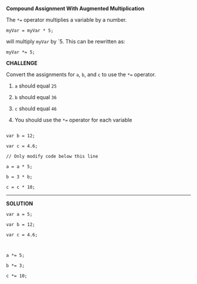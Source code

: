 **Compound Assignment With Augmented Multiplication**

The `*=` operator multiplies a variable by a number.

`myVar = myVar * 5;`

will multiply `myVar` by `5. This can be rewritten as:

`myVar *= 5;`


**CHALLENGE**


Convert the assignments for `a`, `b`, and `c` to use the `*=` operator.

1. `a` should equal `25`

2. `b` should equal `36`

3. `c` should equal `46`

4. You should use the `*=` operator for each variable


```var a = 5;

var b = 12;

var c = 4.6;

// Only modify code below this line

a = a * 5;

b = 3 * b;

c = c * 10;
```


---------------------------------

**SOLUTION**

```
var a = 5;

var b = 12;

var c = 4.6;



a *= 5;

b *= 3;

c *= 10;
```


